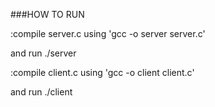 ###HOW TO RUN

:compile server.c using 'gcc -o server server.c'

and run ./server

:compile client.c using 'gcc -o client client.c'

and run ./client
